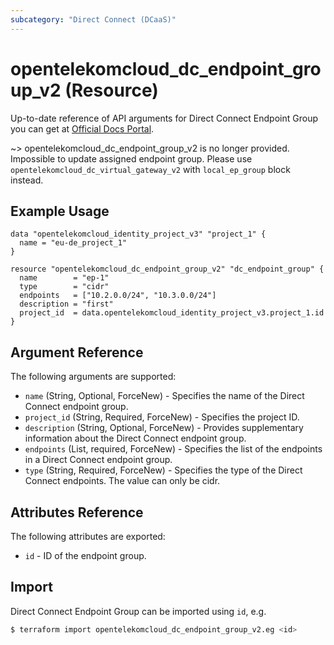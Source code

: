 ```yaml
---
subcategory: "Direct Connect (DCaaS)"
---
```

# opentelekomcloud_dc_endpoint_group_v2 (Resource)

Up-to-date reference of API arguments for Direct Connect Endpoint Group you can get at
[Official Docs Portal](https://docs.otc.t-systems.com/direct-connect/api-ref/apis/direct_connect_endpoint_group/index.html).

~>
opentelekomcloud_dc_endpoint_group_v2 is no longer provided. Impossible to update assigned endpoint group.
Please use `opentelekomcloud_dc_virtual_gateway_v2` with `local_ep_group` block instead.

## Example Usage

```hcl
data "opentelekomcloud_identity_project_v3" "project_1" {
  name = "eu-de_project_1"
}

resource "opentelekomcloud_dc_endpoint_group_v2" "dc_endpoint_group" {
  name        = "ep-1"
  type        = "cidr"
  endpoints   = ["10.2.0.0/24", "10.3.0.0/24"]
  description = "first"
  project_id  = data.opentelekomcloud_identity_project_v3.project_1.id
}
```

## Argument Reference

The following arguments are supported:

* `name` (String, Optional, ForceNew) - Specifies the name of the Direct Connect endpoint group.
* `project_id` (String, Required, ForceNew) - Specifies the project ID.
* `description` (String, Optional, ForceNew) - Provides supplementary information about the Direct Connect endpoint group.
* `endpoints` (List, required, ForceNew) - Specifies the list of the endpoints in a Direct Connect endpoint group.
* `type` (String, Required, ForceNew) - Specifies the type of the Direct Connect endpoints. The value can only be cidr.

## Attributes Reference

The following attributes are exported:

* `id` -  ID of the endpoint group.

## Import

Direct Connect Endpoint Group can be imported using `id`, e.g.

```sh
$ terraform import opentelekomcloud_dc_endpoint_group_v2.eg <id>
```
